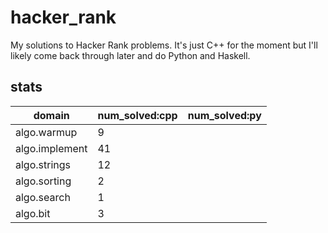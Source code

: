 # hacker_rank
My solutions to Hacker Rank problems. It's just C++ for the moment but I'll likely come back through later and do Python and Haskell.

## stats
|domain|num_solved:cpp|num_solved:py|
|---|---|---|
|algo.warmup|9||
|algo.implement|41||
|algo.strings|12||
|algo.sorting|2||
|algo.search|1||
|algo.bit|3||

